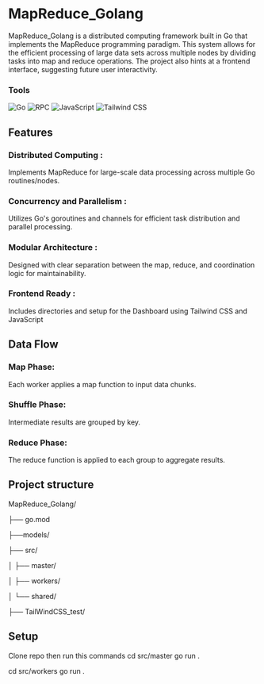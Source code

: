 # MapReduce_Golang
MapReduce_Golang is a distributed computing framework built in Go that implements the MapReduce programming paradigm. This system allows for the efficient processing of large data sets across multiple nodes by dividing tasks into map and reduce operations. The project also hints at a frontend interface, suggesting future user interactivity.

### Tools

<p> <img alt="Go" src="https://img.shields.io/badge/Go-00ADD8?style=for-the-badge&logo=go&logoColor=white"/> 
<img alt="RPC" src="https://img.shields.io/badge/RPC-3E4E88?style=for-the-badge"/>
<img alt="JavaScript" src="https://img.shields.io/badge/JavaScript-F7DF1E?style=for-the-badge&logo=javascript&logoColor=black"/> 
<img alt="Tailwind CSS" src="https://img.shields.io/badge/TailwindCSS-38B2AC?style=for-the-badge&logo=tailwind-css&logoColor=white"/> </p>

## Features

### Distributed Computing :
Implements MapReduce for large-scale data processing across multiple Go routines/nodes.

### Concurrency and Parallelism : 
Utilizes Go's goroutines and channels for efficient task distribution and parallel processing.

### Modular Architecture :
Designed with clear separation between the map, reduce, and coordination logic for maintainability.

### Frontend Ready :
Includes directories and setup for the Dashboard using Tailwind CSS and JavaScript 

## Data Flow
### Map Phase:
Each worker applies a map function to input data chunks.

### Shuffle Phase:
Intermediate results are grouped by key.

### Reduce Phase:
The reduce function is applied to each group to aggregate results.

## Project structure 

MapReduce_Golang/

├── go.mod

├──models/

├── src/

│   ├── master/  

│   ├── workers/      

│   └── shared/      

├── TailWindCSS_test/


## Setup

Clone repo then run this commands 
cd src/master
go run .

cd src/workers
go run .
